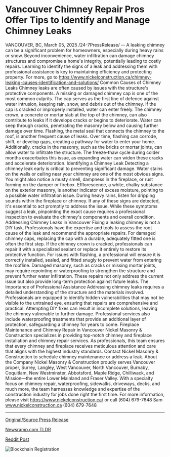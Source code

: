 # Vancouver Chimney Repair Pros Offer Tips to Identify and Manage Chimney Leaks

VANCOUVER, BC, March 05, 2025 /24-7PressRelease/ -- A leaking chimney can be a significant problem for homeowners, especially during heavy rains or snow. Beyond inconvenience, water infiltration can damage chimney structures and compromise a home's integrity, potentially leading to costly repairs. Learning to identify the signs of a leak and addressing them with professional assistance is key to maintaining efficiency and protecting property. For more, go to https://www.nickelconstruction.ca/chimney-leaking-causes-identification-and-solutions/  Common Causes of Chimney Leaks  Chimney leaks are often caused by issues with the structure's protective components. A missing or damaged chimney cap is one of the most common culprits. The cap serves as the first line of defence against water intrusion, keeping rain, snow, and debris out of the chimney. If the cap is cracked or improperly installed, water can enter freely.  The chimney crown, a concrete or mortar slab at the top of the chimney, can also contribute to leaks if it develops cracks or begins to deteriorate. Water can seep through cracks, penetrating the masonry below and causing further damage over time.  Flashing, the metal seal that connects the chimney to the roof, is another frequent cause of leaks. Over time, flashing can corrode, shift, or develop gaps, creating a pathway for water to enter your home. Additionally, cracks in the masonry, such as the bricks or mortar joints, can allow water to infiltrate the structure. The freeze-thaw cycle during colder months exacerbates this issue, as expanding water can widen these cracks and accelerate deterioration.  Identifying a Chimney Leak  Detecting a chimney leak early is critical to preventing significant damage. Water stains on the walls or ceiling near your chimney are one of the most obvious signs. You might also notice a musty smell, dampness in the fireplace, or rust forming on the damper or firebox. Efflorescence, a white, chalky substance on the exterior masonry, is another indicator of excess moisture, pointing to a possible water infiltration issue.  During heavy rains, listen for dripping sounds within the fireplace or chimney. If any of these signs are detected, it's essential to act promptly to address the issue. While these symptoms suggest a leak, pinpointing the exact cause requires a professional inspection to evaluate the chimney's components and overall condition.  Addressing Chimney Leaks in Vancouver  Fixing a leaking chimney is not a DIY task. Professionals have the expertise and tools to assess the root cause of the leak and recommend the appropriate repairs. For damaged chimney caps, replacing the cap with a durable, adequately fitted one is often the first step. If the chimney crown is cracked, professionals can repair it with a specialized sealant or replace it entirely to restore its protective function.  For issues with flashing, a professional will ensure it is correctly installed, sealed, and fitted snugly to prevent water from entering the roofline. Damaged masonry, such as cracks or missing mortar joints, may require repointing or waterproofing to strengthen the structure and prevent further water infiltration. These repairs not only address the current issue but also provide long-term protection against future leaks.  The Importance of Professional Assistance  Addressing chimney leaks requires a detailed understanding of the structure and the materials involved. Professionals are equipped to identify hidden vulnerabilities that may not be visible to the untrained eye, ensuring that repairs are comprehensive and practical. Attempting DIY fixes can result in incomplete solutions, leaving the chimney vulnerable to further damage. Professional services also include waterproofing treatments that provide an additional layer of protection, safeguarding a chimney for years to come.  Fireplace Maintenance and Chimney Repair in Vancouver  Nickel Masonry & Construction specializes in providing top-notch chimney and fireplace installation and chimney repair services. As professionals, this team ensures that every chimney and fireplace receives meticulous attention and care that aligns with the highest industry standards.  Contact Nickel Masonry & Construction to schedule chimney maintenance or address a leak.   About the Company  Nickel Masonry & Construction proudly serves Vancouver proper, Surrey, Langley, West Vancouver, North Vancouver, Burnaby, Coquitlam, New Westminster, Abbotsford, Maple Ridge, Chilliwack, and Mission—the entire Lower Mainland and Fraser Valley. With a specialty focus on chimney repair, waterproofing, sidewalks, driveways, decks, and much more, the team harnesses knowledge and expertise of the construction industry for jobs done right the first time.  For more information, please visit https://www.nickelconstruction.ca/ or call (604) 679-7648  Sam www.nickelconstruction.ca (604) 679-7648 

---

[Original/Source Press Release](https://www.24-7pressrelease.com/press-release/520315/vancouver-chimney-repair-pros-offer-tips-to-identify-and-manage-chimney-leaks)
                    

[Newsramp.com TLDR](https://newsramp.com/curated-news/protect-your-home-addressing-chimney-leaks-in-vancouver/a09ae2445407f4191b1f79ef097e1f0f) 

 



[Reddit Post](https://www.reddit.com/r/newsramp/comments/1j3yp4n/protect_your_home_addressing_chimney_leaks_in/) 



![Blockchain Registration](https://cdn.newsramp.app/24-7PressRelease/qrcode/253/5/iconJBMq.webp)